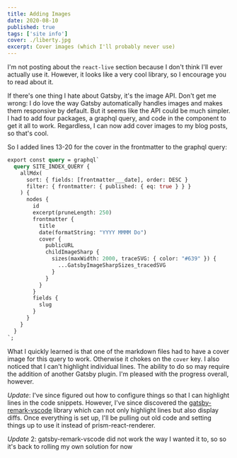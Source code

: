 ```yaml
---
title: Adding Images
date: 2020-08-10
published: true
tags: ['site info']
cover: ./liberty.jpg
excerpt: Cover images (which I'll probably never use)
---
```


I'm not posting about the `react-live` section because I don't think I'll ever actually use it. However, it looks like a very cool library, so I encourage you to read about it.

If there's one thing I hate about Gatsby, it's the image API. Don't get me wrong: I do love the way Gatsby automatically handles images and makes them responsive by default. But it seems like the API could be much simpler. I had to add four packages, a graphql query, and code in the component to get it all to work. Regardless, I can now add cover images to my blog posts, so that's cool.

So I added lines 13-20 for the cover in the frontmatter to the graphql query:

```graphql
export const query = graphql`
  query SITE_INDEX_QUERY {
    allMdx(
      sort: { fields: [frontmatter___date], order: DESC }
      filter: { frontmatter: { published: { eq: true } } }
    ) {
      nodes {
        id
        excerpt(pruneLength: 250)
        frontmatter {
          title
          date(formatString: "YYYY MMMM Do")
          cover {
            publicURL
            childImageSharp {
              sizes(maxWidth: 2000, traceSVG: { color: "#639" }) {
                ...GatsbyImageSharpSizes_tracedSVG
              }
            }
          }
        }
        fields {
          slug
        }
      }
    }
  }
`;
```

What I quickly learned is that one of the markdown files had to have a cover image for this query to work. Otherwise it chokes on the `cover` key. I also noticed that I can't highlight individual lines. The ability to do so may require the addition of another Gatsby plugin. I'm pleased with the progress overall, however.

_Update_: I've since figured out how to configure things so that I can highlight lines in the code snippets. However, I've since discovered the [gatsby-remark-vscode](https://www.gatsbyjs.org/packages/gatsby-remark-vscode/) library which can not only highlight lines but also display diffs. Once everything is set up, I'll be pulling out old code and setting things up to use it instead of prism-react-renderer.

_Update_ 2: gatsby-remark-vscode did not work the way I wanted it to, so so it's back to rolling my own solution for now
